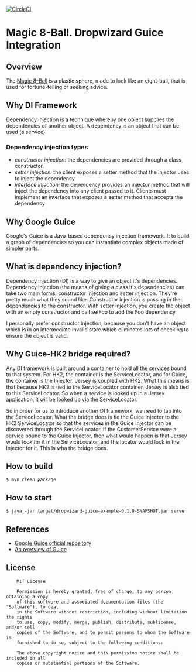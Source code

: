 [![CircleCI](https://circleci.com/gh/volkodavs/dropwizard-guice-example.svg?style=svg)](https://circleci.com/gh/volkodavs/dropwizard-guice-example)

# Magic 8-Ball. Dropwizard Guice Integration

## Overview 

The [Magic 8-Ball](https://en.wikipedia.org/wiki/Magic_8-Ball) is a plastic sphere, made to look like an eight-ball, 
that is used for fortune-telling or seeking advice.


## Why DI Framework

Dependency injection is a technique whereby one object supplies the dependencies of another object. 
A dependency is an object that can be used (a service).

### Dependency injection types
* *constructor injection:* the dependencies are provided through a class constructor.
* *setter injection:* the client exposes a setter method that the injector uses to inject the dependency
* *interface injection:* the dependency provides an injector method that will inject the dependency into any client passed to it. Clients must implement an interface that exposes a setter method that accepts the dependency


## Why Google Guice

Google's Guice is a Java-based dependency injection framework. 
It to build a graph of dependencies so you can instantiate complex objects made of simpler parts.

## What is dependency injection?
Dependency injection (DI) is a way to give an object it's dependencies.
Dependency injection (the means of giving a class it's dependencies) can take two main forms: constructor injection and setter injection. They're pretty much what they sound like. Constructor injection is passing in the dependencies to the constructor. With setter injection, you create the object with an empty constructor and call setFoo to add the Foo dependency.

I personally prefer constructor injection, because you don't have an object which is in an intermediate invalid state which eliminates lots of checking to ensure the object is valid.

## Why Guice-HK2 bridge required?

Any DI framework is built around a container to hold all the services bound to that system. 
For HK2, the container is the ServiceLocator, and for Guice, the container is the Injector. 
Jersey is coupled with HK2. What this means is that because HK2 is tied to the ServiceLocator container,
Jersey is also tied to this ServiceLocator. So when a service is looked up in a Jersey application, it will be looked up via the ServiceLocator.

So in order for us to introduce another DI framework, we need to tap into the ServiceLocator. 
What the bridge does is tie the Guice Injector to the HK2 ServiceLocator so that the services in the Guice Injector
can be discovered through the ServiceLocator. If the CustomerService were a service bound to the Guice Injector, 
then what would happen is that Jersey would look for it in the ServiceLocator,
and the locator would look in the Injector for it. This is wha the bridge does.

## How to build 

```shell script
$ mvn clean package 
```

## How to start 

```shell script
$ java -jar target/dropwizard-guice-example-0.1.0-SNAPSHOT.jar server
``` 

## References
* [Google Guice official repository](https://github.com/google/guice)
* [An overview of Guice](https://justin.abrah.ms/misc/an-overview-of-guice-java-dependency-injection.html)

## License

```text
    MIT License

    Permission is hereby granted, free of charge, to any person obtaining a copy
    of this software and associated documentation files (the "Software"), to deal
    in the Software without restriction, including without limitation the rights
    to use, copy, modify, merge, publish, distribute, sublicense, and/or sell
    copies of the Software, and to permit persons to whom the Software is
    furnished to do so, subject to the following conditions:
    
    The above copyright notice and this permission notice shall be included in all
    copies or substantial portions of the Software.
```